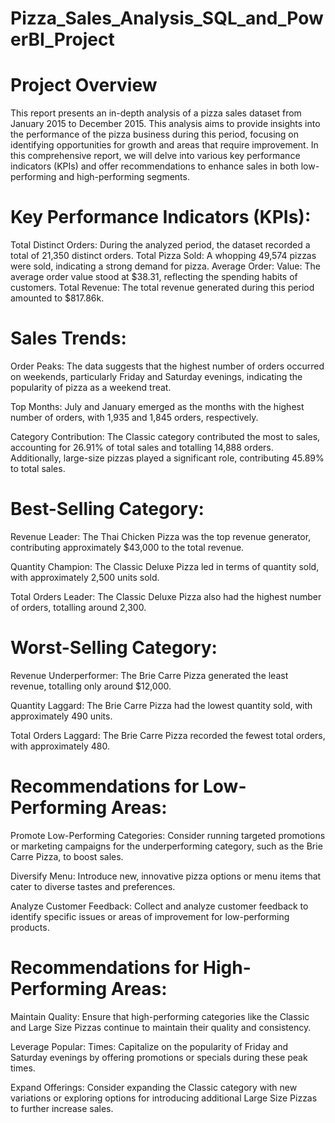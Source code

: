 # Pizza_Sales_Analysis_SQL_and_PowerBI_Project
# Project Overview
This report presents an in-depth analysis of a pizza sales dataset from January 2015 to December 2015. This analysis aims to provide insights into the performance of the pizza business during this period, focusing on identifying opportunities for growth and areas that require improvement. In this comprehensive report, we will delve into various key performance indicators (KPIs) and offer recommendations to enhance sales in both low-performing and high-performing segments.

# Key Performance Indicators (KPIs):
Total Distinct Orders: During the analyzed period, the dataset recorded a total of 21,350 distinct orders. Total Pizza Sold: A whopping 49,574 pizzas were sold, indicating a strong demand for pizza. Average Order: Value: The average order value stood at $38.31, reflecting the spending habits of customers. Total Revenue: The total revenue generated during this period amounted to $817.86k.

# Sales Trends:
Order Peaks: The data suggests that the highest number of orders occurred on weekends, particularly Friday and Saturday evenings, indicating the popularity of pizza as a weekend treat.

Top Months: July and January emerged as the months with the highest number of orders, with 1,935 and 1,845 orders, respectively.

Category Contribution: The Classic category contributed the most to sales, accounting for 26.91% of total sales and totalling 14,888 orders. Additionally, large-size pizzas played a significant role, contributing 45.89% to total sales.

# Best-Selling Category:
Revenue Leader: The Thai Chicken Pizza was the top revenue generator, contributing approximately $43,000 to the total revenue.

Quantity Champion: The Classic Deluxe Pizza led in terms of quantity sold, with approximately 2,500 units sold.

Total Orders Leader: The Classic Deluxe Pizza also had the highest number of orders, totalling around 2,300.

# Worst-Selling Category:
Revenue Underperformer: The Brie Carre Pizza generated the least revenue, totalling only around $12,000.

Quantity Laggard: The Brie Carre Pizza had the lowest quantity sold, with approximately 490 units.

Total Orders Laggard: The Brie Carre Pizza recorded the fewest total orders, with approximately 480.

# Recommendations for Low-Performing Areas:
Promote Low-Performing Categories: Consider running targeted promotions or marketing campaigns for the underperforming category, such as the Brie Carre Pizza, to boost sales.

Diversify Menu: Introduce new, innovative pizza options or menu items that cater to diverse tastes and preferences.

Analyze Customer Feedback: Collect and analyze customer feedback to identify specific issues or areas of improvement for low-performing products.

# Recommendations for High-Performing Areas:
Maintain Quality: Ensure that high-performing categories like the Classic and Large Size Pizzas continue to maintain their quality and consistency.

Leverage Popular: Times: Capitalize on the popularity of Friday and Saturday evenings by offering promotions or specials during these peak times.

Expand Offerings: Consider expanding the Classic category with new variations or exploring options for introducing additional Large Size Pizzas to further increase sales.
